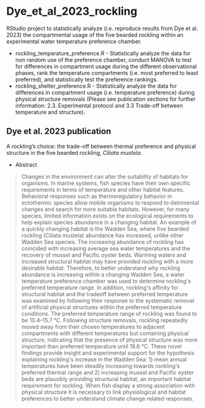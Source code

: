 # Dye_et_al_2023_rockling
RStudio project to statistically analyze (i.e. reproduce results from Dye et al. 2023) the compartmental usage of the five bearded rockling within an experimental water temperature preference chamber.
- rockling_temperature_preference.R - Statistically analyze the data for non random use of the preference chamber, conduct MANOVA to test for differences in compartment usage during the different observational phases, rank the temperature compartments (i.e. most preferred to least preferred), and statistically test the preference rankings.
- rockling_shelter_preference.R - Statistically analyze the data for differences in compartment usage (i.e. temperature preference) during physical structure removals (Please see publication sections for further information: 2.3. Experimental protocol and 3.3 Trade-off between temperature and structure).

## Dye et al. 2023 publication 
A rockling’s choice: the trade-off between thermal preference and physical structure in the five bearded rockling, _Ciliata mustela_.
- Abstract
> Changes in the environment can alter the suitability of habitats for organisms. In marine systems, fish species
have their own specific requirements in terms of temperature and other habitat features. Behavioral responses
such as thermoregulatory behavior in ectothermic species allow mobile organisms to respond to detrimental
changes and search for more suitable habitats. However, for many species, limited information exists on the ecological
requirements to help explain species abundance in a changing habitat. An example of a quickly changing
habitat is the Wadden Sea, where five bearded rockling (Ciliata mustela) abundance has increased, unlike other
Wadden Sea species. The increasing abundance of rockling has coincided with increasing average sea water temperatures
and the recovery of mussel and Pacific oyster beds. Warming waters and increased structural habitat
may have provided rockling with a more desirable habitat. Therefore, to better understand why rockling abundance
is increasing within a changing Wadden Sea, a water temperature preference chamber was used to determine
rockling's preferred temperature range. In addition, rockling's affinity for structural habitat and the tradeoff
between preferred temperature was examined by following their response to the systematic removal of artificial
physical structures within the preferred temperature conditions. The preferred temperature range of rockling
was found to be 10.4–15.7 °C. Following structure removals, rockling repeatedly moved away from their chosen
temperatures to adjacent compartments with different temperatures but containing physical structure, indicating
that the presence of physical structure was more important than preferred temperature until 18.6 °C. These novel
findings provide insight and experimental support for the hypothesis explaining rockling's increase in the Wadden
Sea: 1) mean annual temperatures have been steadily increasing towards rockling's preferred thermal range
and 2) increasing mussel and Pacific oyster beds are plausibly providing structural habitat, an important habitat
requirement for rockling. When fish display a strong association with physical structure it is necessary to link
physiological and habitat preferences to better understand climate change related responses.
